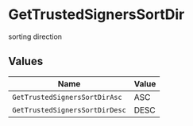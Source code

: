 # GetTrustedSignersSortDir

sorting direction


## Values

| Name                           | Value                          |
| ------------------------------ | ------------------------------ |
| `GetTrustedSignersSortDirAsc`  | ASC                            |
| `GetTrustedSignersSortDirDesc` | DESC                           |